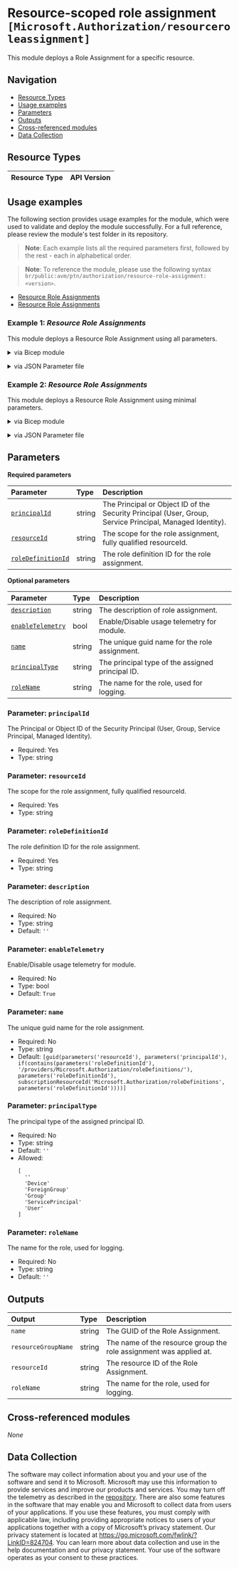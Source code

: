 # Resource-scoped role assignment `[Microsoft.Authorization/resourceroleassignment]`

This module deploys a Role Assignment for a specific resource.

## Navigation

- [Resource Types](#Resource-Types)
- [Usage examples](#Usage-examples)
- [Parameters](#Parameters)
- [Outputs](#Outputs)
- [Cross-referenced modules](#Cross-referenced-modules)
- [Data Collection](#Data-Collection)

## Resource Types

| Resource Type | API Version |
| :-- | :-- |

## Usage examples

The following section provides usage examples for the module, which were used to validate and deploy the module successfully. For a full reference, please review the module's test folder in its repository.

>**Note**: Each example lists all the required parameters first, followed by the rest - each in alphabetical order.

>**Note**: To reference the module, please use the following syntax `br/public:avm/ptn/authorization/resource-role-assignment:<version>`.

- [Resource Role Assignments](#example-1-resource-role-assignments)
- [Resource Role Assignments](#example-2-resource-role-assignments)

### Example 1: _Resource Role Assignments_

This module deploys a Resource Role Assignment using all parameters.


<details>

<summary>via Bicep module</summary>

```bicep
module resourceRoleAssignment 'br/public:avm/ptn/authorization/resource-role-assignment:<version>' = {
  name: 'resourceRoleAssignmentDeployment'
  params: {
    // Required parameters
    principalId: '<principalId>'
    resourceId: '<resourceId>'
    roleDefinitionId: '2a2b9908-6ea1-4ae2-8e65-a410df84e7d1'
    // Non-required parameters
    description: 'Assign Storage Blob Data Reader role to the managed identity on the storage account.'
    principalType: 'ServicePrincipal'
    roleName: 'Storage Blob Data Reader'
  }
}
```

</details>
<p>

<details>

<summary>via JSON Parameter file</summary>

```json
{
  "$schema": "https://schema.management.azure.com/schemas/2019-04-01/deploymentParameters.json#",
  "contentVersion": "1.0.0.0",
  "parameters": {
    // Required parameters
    "principalId": {
      "value": "<principalId>"
    },
    "resourceId": {
      "value": "<resourceId>"
    },
    "roleDefinitionId": {
      "value": "2a2b9908-6ea1-4ae2-8e65-a410df84e7d1"
    },
    // Non-required parameters
    "description": {
      "value": "Assign Storage Blob Data Reader role to the managed identity on the storage account."
    },
    "principalType": {
      "value": "ServicePrincipal"
    },
    "roleName": {
      "value": "Storage Blob Data Reader"
    }
  }
}
```

</details>
<p>

### Example 2: _Resource Role Assignments_

This module deploys a Resource Role Assignment using minimal parameters.


<details>

<summary>via Bicep module</summary>

```bicep
module resourceRoleAssignment 'br/public:avm/ptn/authorization/resource-role-assignment:<version>' = {
  name: 'resourceRoleAssignmentDeployment'
  params: {
    // Required parameters
    principalId: '<principalId>'
    resourceId: '<resourceId>'
    roleDefinitionId: '2a2b9908-6ea1-4ae2-8e65-a410df84e7d1'
    // Non-required parameters
    principalType: 'ServicePrincipal'
  }
}
```

</details>
<p>

<details>

<summary>via JSON Parameter file</summary>

```json
{
  "$schema": "https://schema.management.azure.com/schemas/2019-04-01/deploymentParameters.json#",
  "contentVersion": "1.0.0.0",
  "parameters": {
    // Required parameters
    "principalId": {
      "value": "<principalId>"
    },
    "resourceId": {
      "value": "<resourceId>"
    },
    "roleDefinitionId": {
      "value": "2a2b9908-6ea1-4ae2-8e65-a410df84e7d1"
    },
    // Non-required parameters
    "principalType": {
      "value": "ServicePrincipal"
    }
  }
}
```

</details>
<p>


## Parameters

**Required parameters**

| Parameter | Type | Description |
| :-- | :-- | :-- |
| [`principalId`](#parameter-principalid) | string | The Principal or Object ID of the Security Principal (User, Group, Service Principal, Managed Identity). |
| [`resourceId`](#parameter-resourceid) | string | The scope for the role assignment, fully qualified resourceId. |
| [`roleDefinitionId`](#parameter-roledefinitionid) | string | The role definition ID for the role assignment. |

**Optional parameters**

| Parameter | Type | Description |
| :-- | :-- | :-- |
| [`description`](#parameter-description) | string | The description of role assignment. |
| [`enableTelemetry`](#parameter-enabletelemetry) | bool | Enable/Disable usage telemetry for module. |
| [`name`](#parameter-name) | string | The unique guid name for the role assignment. |
| [`principalType`](#parameter-principaltype) | string | The principal type of the assigned principal ID. |
| [`roleName`](#parameter-rolename) | string | The name for the role, used for logging. |

### Parameter: `principalId`

The Principal or Object ID of the Security Principal (User, Group, Service Principal, Managed Identity).

- Required: Yes
- Type: string

### Parameter: `resourceId`

The scope for the role assignment, fully qualified resourceId.

- Required: Yes
- Type: string

### Parameter: `roleDefinitionId`

The role definition ID for the role assignment.

- Required: Yes
- Type: string

### Parameter: `description`

The description of role assignment.

- Required: No
- Type: string
- Default: `''`

### Parameter: `enableTelemetry`

Enable/Disable usage telemetry for module.

- Required: No
- Type: bool
- Default: `True`

### Parameter: `name`

The unique guid name for the role assignment.

- Required: No
- Type: string
- Default: `[guid(parameters('resourceId'), parameters('principalId'), if(contains(parameters('roleDefinitionId'), '/providers/Microsoft.Authorization/roleDefinitions/'), parameters('roleDefinitionId'), subscriptionResourceId('Microsoft.Authorization/roleDefinitions', parameters('roleDefinitionId'))))]`

### Parameter: `principalType`

The principal type of the assigned principal ID.

- Required: No
- Type: string
- Default: `''`
- Allowed:
  ```Bicep
  [
    ''
    'Device'
    'ForeignGroup'
    'Group'
    'ServicePrincipal'
    'User'
  ]
  ```

### Parameter: `roleName`

The name for the role, used for logging.

- Required: No
- Type: string
- Default: `''`


## Outputs

| Output | Type | Description |
| :-- | :-- | :-- |
| `name` | string | The GUID of the Role Assignment. |
| `resourceGroupName` | string | The name of the resource group the role assignment was applied at. |
| `resourceId` | string | The resource ID of the Role Assignment. |
| `roleName` | string | The name for the role, used for logging. |

## Cross-referenced modules

_None_

## Data Collection

The software may collect information about you and your use of the software and send it to Microsoft. Microsoft may use this information to provide services and improve our products and services. You may turn off the telemetry as described in the [repository](https://aka.ms/avm/telemetry). There are also some features in the software that may enable you and Microsoft to collect data from users of your applications. If you use these features, you must comply with applicable law, including providing appropriate notices to users of your applications together with a copy of Microsoft’s privacy statement. Our privacy statement is located at <https://go.microsoft.com/fwlink/?LinkID=824704>. You can learn more about data collection and use in the help documentation and our privacy statement. Your use of the software operates as your consent to these practices.
